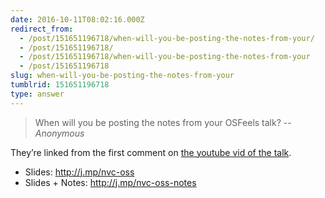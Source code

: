 ```yaml
---
date: 2016-10-11T08:02:16.000Z
redirect_from:
  - /post/151651196718/when-will-you-be-posting-the-notes-from-your/
  - /post/151651196718/
  - /post/151651196718/when-will-you-be-posting-the-notes-from-your
  - /post/151651196718
slug: when-will-you-be-posting-the-notes-from-your
tumblrid: 151651196718
type: answer
---
```

> When will you be posting the notes from your OSFeels talk?
-- _Anonymous_

<p>They&rsquo;re linked from the first comment on <a href="https://www.youtube.com/watch?v=G5_8u3NA8M8">the youtube vid of the talk</a>.</p>

<ul><li>Slides: <a href="http://j.mp/nvc-oss">http://j.mp/nvc-oss</a></li>
<li>Slides + Notes: <a href="http://j.mp/nvc-oss-notes%EF%BB%BF">http://j.mp/nvc-oss-notes﻿</a></li>
</ul>

